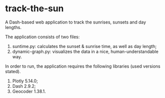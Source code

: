 # track-the-sun
A Dash-based web application to track the sunrises, sunsets and day lengths.

The application consists of two files:
1. suntime.py: calculates the sunset & sunrise time, as well as day length;
2. dynamic-graph.py: visualizes the data in a nice, human-understandable way. 

In order to run, the application requires the following libraries (used versions stated).
1. Plotly 5.14.0;
2. Dash 2.9.2;
3. Geocoder 1.38.1. 

